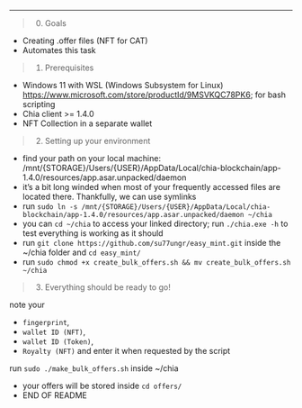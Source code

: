 


***
> 0. Goals 
 * Creating .offer files (NFT for CAT) 
 * Automates this task
> 1. Prerequisites
 * Windows 11 with WSL (Windows Subsystem for Linux) https://www.microsoft.com/store/productId/9MSVKQC78PK6; for bash scripting
 * Chia client >= 1.4.0 
 * NFT Collection in a separate wallet
 




> 2. Setting up your environment
 * find your path on your local machine: /mnt/{STORAGE}/Users/{USER}/AppData/Local/chia-blockchain/app-1.4.0/resources/app.asar.unpacked/daemon
 * it’s a bit long winded when most of your frequently accessed files are located there. Thankfully, we can use symlinks
 * run `sudo ln -s /mnt/{STORAGE}/Users/{USER}/AppData/Local/chia-blockchain/app-1.4.0/resources/app.asar.unpacked/daemon ~/chia`
 * you can `cd ~/chia` to access your linked directory; run `./chia.exe -h` to test everything is working as it should 
 * run `git clone https://github.com/su77ungr/easy_mint.git` inside the ~/chia folder and  `cd easy_mint/`
 * run `sudo chmod +x create_bulk_offers.sh && mv create_bulk_offers.sh ~/chia`

 > 3. Everything should be ready to go!

 note your 
 *  `fingerprint`, 
 *  `wallet ID (NFT)`, 
 *  `wallet ID (Token)`,
 *  `Royalty (NFT)` and enter it when requested by the script

 run `sudo ./make_bulk_offers.sh` inside ~/chia
 * your offers will be stored inside `cd offers/`
 * END OF README
